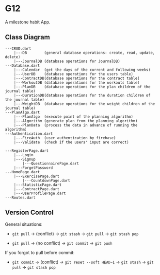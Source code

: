 # G12

A milestone habit App.

## Class Diagram

```
---CRUD.dart 
    |---DB        (general database operations: create, read, update, delete)
    |---JournalDB (database operations for JournalDB)
---Database.dart
    |---Calendar  (get the days of the current and following weeks)
    |---UserDB    (database operations for the users table)
    |---ContractDB(database operations for the contract table)
    |---WorkoutDB (database operations for the workouts table)
    |---PlanDB    (database operations for the plan children of the journal table)
    |---DurationDB(database operations for the duration children of the journal table)
    |---WeightDB  (database operations for the weight children of the journal table)
---PlanAlgo.dart
    |---PlanAlgo  (execute point of the planning algorithm)
    |---Algorithm (generate plan from the planning algorithm)    
    |---PlanData  (process the data in advance of running the algorithm)
---Authentication.dart
    |---FireAuth  (user authentication by firebase)
    |---Validate  (check if the users' input are correct)
```

```
---RegisterPage.dart
    |---Login
    |---Signup
        |---QuestionnairePage.dart
    |---ForgetPassword
---HomePage.dart
    |---ExercisePage.dart
        |---CountdownPage.dart
    |---StatisticPage.dart
    |---ContractPage.dart
    |---UserProfilePage.dart
---Routes.dart
```

## Version Control

General situations:

- `git pull` → (conflict) → `git stash` → `git pull` → `git stash pop`

- `git pull` → (no conflict) → `git commit` → `git push`

If you forgot to pull before commit: 

- `git commit` → (conflict) → `git reset --soft HEAD~1` → `git stash` → `git pull` → `git stash pop`

